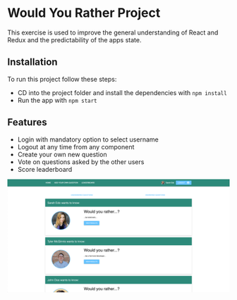 # Would You Rather Project

This exercise is used to improve the general understanding of React and Redux and the predictability of the apps state.

## Installation

To run this project follow these steps:

- CD into the project folder and install the dependencies with `npm install`
- Run the app with `npm start`

## Features

- Login with mandatory option to select username
- Logout at any time from any component
- Create your own new question
- Vote on questions asked by the other users
- Score leaderboard

![image_1](https://github.com/srlars/react-redux-would-you-rather/blob/master/src/screenshot/screenshot_1.png)
